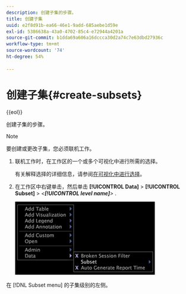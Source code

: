 ```yaml
---
description: 创建子集的步骤。
title: 创建子集
uuid: e2f8d91b-ea66-46e1-9add-685aebe1d59e
exl-id: 5386638a-43a0-4702-85c4-e72944a4201a
source-git-commit: b1dda69a606a16dccca30d2a74c7e63dbd27936c
workflow-type: tm+mt
source-wordcount: '74'
ht-degree: 54%

---
```


# 创建子集{#create-subsets}

{{eol}}

创建子集的步骤。

>[!NOTE]
>
>要创建或更改子集，您必须联机工作。

1. 联机工作时，在工作区的一个或多个可视化中进行所需的选择。

   有关解释选择的详细信息，请参阅[在可视化中进行选择](../../../../home/c-get-started/c-vis/c-sel-vis/c-sel-vis.md#concept-012870ec22c7476e9afbf3b8b2515746)。

1. 在工作区中右键单击，然后单击 **[!UICONTROL Data]** > **[!UICONTROL Subset]** > *&lt;**[!UICONTROL level name]**>*
.

   ![](assets/mnu_Subset.png)

在 [!DNL Subset menu] 的子集级别的左侧。
